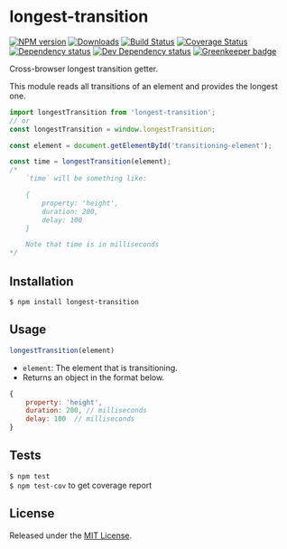 # longest-transition

[![NPM version][npm-image]][npm-url] [![Downloads][downloads-image]][npm-url] [![Build Status][travis-image]][travis-url] [![Coverage Status][coveralls-image]][coveralls-url] [![Dependency status][david-dm-image]][david-dm-url] [![Dev Dependency status][david-dm-dev-image]][david-dm-dev-url] [![Greenkeeper badge][greenkeeper-image]][greenkeeper-url]

[npm-url]:https://npmjs.org/package/longest-transition
[downloads-image]:http://img.shields.io/npm/dm/longest-transition.svg
[npm-image]:http://img.shields.io/npm/v/longest-transition.svg
[travis-url]:https://travis-ci.org/IndigoUnited/js-longest-transition
[travis-image]:http://img.shields.io/travis/IndigoUnited/js-longest-transition/master.svg
[coveralls-url]:https://coveralls.io/r/IndigoUnited/js-longest-transition
[coveralls-image]:https://img.shields.io/coveralls/IndigoUnited/js-longest-transition/master.svg
[david-dm-url]:https://david-dm.org/IndigoUnited/js-longest-transition
[david-dm-image]:https://img.shields.io/david/IndigoUnited/js-longest-transition.svg
[david-dm-dev-url]:https://david-dm.org/IndigoUnited/js-longest-transition?type=dev
[david-dm-dev-image]:https://img.shields.io/david/dev/IndigoUnited/js-longest-transition.svg
[greenkeeper-image]:https://badges.greenkeeper.io/IndigoUnited/js-longest-transition.svg
[greenkeeper-url]:https://greenkeeper.io/

Cross-browser longest transition getter.

This module reads all transitions of an element and provides the longest one.

```js
import longestTransition from 'longest-transition';
// or
const longestTransition = window.longestTransition;

const element = document.getElementById('transitioning-element');

const time = longestTransition(element);
/*
    `time` will be something like:

    {
        property: 'height',
        duration: 200,
        delay: 100
    }

    Note that time is in milliseconds
*/
```


## Installation

`$ npm install longest-transition`


## Usage

```js
longestTransition(element)
```

- `element`: The element that is transitioning.
- Returns an object in the format below.

```js
{
    property: 'height',
    duration: 200, // milliseconds
    delay: 100  // milliseconds
}
```

## Tests

`$ npm test`   
`$ npm test-cov` to get coverage report


## License

Released under the [MIT License](http://www.opensource.org/licenses/mit-license.php).
